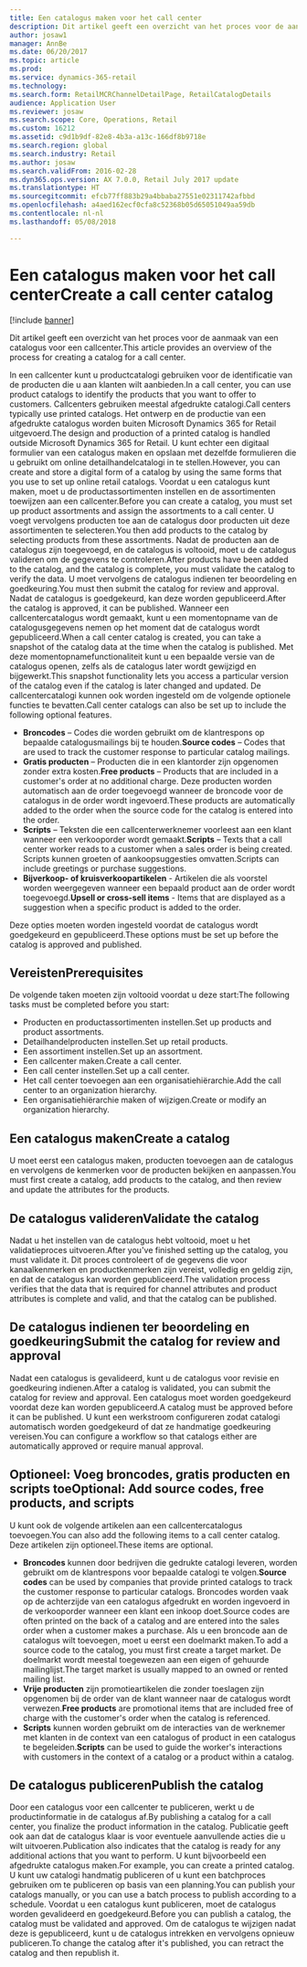 ```yaml
---
title: Een catalogus maken voor het call center
description: Dit artikel geeft een overzicht van het proces voor de aanmaak van een catalogus voor een callcenter.
author: josaw1
manager: AnnBe
ms.date: 06/20/2017
ms.topic: article
ms.prod: 
ms.service: dynamics-365-retail
ms.technology: 
ms.search.form: RetailMCRChannelDetailPage, RetailCatalogDetails
audience: Application User
ms.reviewer: josaw
ms.search.scope: Core, Operations, Retail
ms.custom: 16212
ms.assetid: c9d1b9df-82e8-4b3a-a13c-166df8b9718e
ms.search.region: global
ms.search.industry: Retail
ms.author: josaw
ms.search.validFrom: 2016-02-28
ms.dyn365.ops.version: AX 7.0.0, Retail July 2017 update
ms.translationtype: HT
ms.sourcegitcommit: efcb77ff883b29a4bbaba27551e02311742afbbd
ms.openlocfilehash: a4aed162ecf0cfa8c52368b05d65051049aa59db
ms.contentlocale: nl-nl
ms.lasthandoff: 05/08/2018

---
```


# <a name="create-a-call-center-catalog"></a><span data-ttu-id="cb468-103">Een catalogus maken voor het call center</span><span class="sxs-lookup"><span data-stu-id="cb468-103">Create a call center catalog</span></span>

[!include [banner](includes/banner.md)]

<span data-ttu-id="cb468-104">Dit artikel geeft een overzicht van het proces voor de aanmaak van een catalogus voor een callcenter.</span><span class="sxs-lookup"><span data-stu-id="cb468-104">This article provides an overview of the process for creating a catalog for a call center.</span></span> 

<span data-ttu-id="cb468-105">In een callcenter kunt u productcatalogi gebruiken voor de identificatie van de producten die u aan klanten wilt aanbieden.</span><span class="sxs-lookup"><span data-stu-id="cb468-105">In a call center, you can use product catalogs to identify the products that you want to offer to customers.</span></span> <span data-ttu-id="cb468-106">Callcenters gebruiken meestal afgedrukte catalogi.</span><span class="sxs-lookup"><span data-stu-id="cb468-106">Call centers typically use printed catalogs.</span></span> <span data-ttu-id="cb468-107">Het ontwerp en de productie van een afgedrukte catalogus worden buiten Microsoft Dynamics 365 for Retail uitgevoerd.</span><span class="sxs-lookup"><span data-stu-id="cb468-107">The design and production of a printed catalog is handled outside Microsoft Dynamics 365 for Retail.</span></span> <span data-ttu-id="cb468-108">U kunt echter een digitaal formulier van een catalogus maken en opslaan met dezelfde formulieren die u gebruikt om online detailhandelcatalogi in te stellen.</span><span class="sxs-lookup"><span data-stu-id="cb468-108">However, you can create and store a digital form of a catalog by using the same forms that you use to set up online retail catalogs.</span></span> <span data-ttu-id="cb468-109">Voordat u een catalogus kunt maken, moet u de productassortimenten instellen en de assortimenten toewijzen aan een callcenter.</span><span class="sxs-lookup"><span data-stu-id="cb468-109">Before you can create a catalog, you must set up product assortments and assign the assortments to a call center.</span></span> <span data-ttu-id="cb468-110">U voegt vervolgens producten toe aan de catalogus door producten uit deze assortimenten te selecteren.</span><span class="sxs-lookup"><span data-stu-id="cb468-110">You then add products to the catalog by selecting products from these assortments.</span></span> <span data-ttu-id="cb468-111">Nadat de producten aan de catalogus zijn toegevoegd, en de catalogus is voltooid, moet u de catalogus valideren om de gegevens te controleren.</span><span class="sxs-lookup"><span data-stu-id="cb468-111">After products have been added to the catalog, and the catalog is complete, you must validate the catalog to verify the data.</span></span> <span data-ttu-id="cb468-112">U moet vervolgens de catalogus indienen ter beoordeling en goedkeuring.</span><span class="sxs-lookup"><span data-stu-id="cb468-112">You must then submit the catalog for review and approval.</span></span> <span data-ttu-id="cb468-113">Nadat de catalogus is goedgekeurd, kan deze worden gepubliceerd.</span><span class="sxs-lookup"><span data-stu-id="cb468-113">After the catalog is approved, it can be published.</span></span> <span data-ttu-id="cb468-114">Wanneer een callcentercatalogus wordt gemaakt, kunt u een momentopname van de catalogusgegevens nemen op het moment dat de catalogus wordt gepubliceerd.</span><span class="sxs-lookup"><span data-stu-id="cb468-114">When a call center catalog is created, you can take a snapshot of the catalog data at the time when the catalog is published.</span></span> <span data-ttu-id="cb468-115">Met deze momentopnamefunctionaliteit kunt u een bepaalde versie van de catalogus openen, zelfs als de catalogus later wordt gewijzigd en bijgewerkt.</span><span class="sxs-lookup"><span data-stu-id="cb468-115">This snapshot functionality lets you access a particular version of the catalog even if the catalog is later changed and updated.</span></span> <span data-ttu-id="cb468-116">De callcentercatalogi kunnen ook worden ingesteld om de volgende optionele functies te bevatten.</span><span class="sxs-lookup"><span data-stu-id="cb468-116">Call center catalogs can also be set up to include the following optional features.</span></span>

-   <span data-ttu-id="cb468-117">**Broncodes** – Codes die worden gebruikt om de klantrespons op bepaalde catalogusmailings bij te houden.</span><span class="sxs-lookup"><span data-stu-id="cb468-117">**Source codes** – Codes that are used to track the customer response to particular catalog mailings.</span></span>
-   <span data-ttu-id="cb468-118">**Gratis producten** – Producten die in een klantorder zijn opgenomen zonder extra kosten.</span><span class="sxs-lookup"><span data-stu-id="cb468-118">**Free products** – Products that are included in a customer's order at no additional charge.</span></span> <span data-ttu-id="cb468-119">Deze producten worden automatisch aan de order toegevoegd wanneer de broncode voor de catalogus in de order wordt ingevoerd.</span><span class="sxs-lookup"><span data-stu-id="cb468-119">These products are automatically added to the order when the source code for the catalog is entered into the order.</span></span>
-   <span data-ttu-id="cb468-120">**Scripts** – Teksten die een callcenterwerknemer voorleest aan een klant wanneer een verkooporder wordt gemaakt.</span><span class="sxs-lookup"><span data-stu-id="cb468-120">**Scripts** – Texts that a call center worker reads to a customer when a sales order is being created.</span></span> <span data-ttu-id="cb468-121">Scripts kunnen groeten of aankoopsuggesties omvatten.</span><span class="sxs-lookup"><span data-stu-id="cb468-121">Scripts can include greetings or purchase suggestions.</span></span>
-   <span data-ttu-id="cb468-122">**Bijverkoop- of kruisverkoopartikelen** - Artikelen die als voorstel worden weergegeven wanneer een bepaald product aan de order wordt toegevoegd.</span><span class="sxs-lookup"><span data-stu-id="cb468-122">**Upsell or cross-sell items** - Items that are displayed as a suggestion when a specific product is added to the order.</span></span>

<span data-ttu-id="cb468-123">Deze opties moeten worden ingesteld voordat de catalogus wordt goedgekeurd en gepubliceerd.</span><span class="sxs-lookup"><span data-stu-id="cb468-123">These options must be set up before the catalog is approved and published.</span></span>

## <a name="prerequisites"></a><span data-ttu-id="cb468-124">Vereisten</span><span class="sxs-lookup"><span data-stu-id="cb468-124">Prerequisites</span></span>
<span data-ttu-id="cb468-125">De volgende taken moeten zijn voltooid voordat u deze start:</span><span class="sxs-lookup"><span data-stu-id="cb468-125">The following tasks must be completed before you start:</span></span>

-   <span data-ttu-id="cb468-126">Producten en productassortimenten instellen.</span><span class="sxs-lookup"><span data-stu-id="cb468-126">Set up products and product assortments.</span></span>
-   <span data-ttu-id="cb468-127">Detailhandelproducten instellen.</span><span class="sxs-lookup"><span data-stu-id="cb468-127">Set up retail products.</span></span>
-   <span data-ttu-id="cb468-128">Een assortiment instellen.</span><span class="sxs-lookup"><span data-stu-id="cb468-128">Set up an assortment.</span></span>
-   <span data-ttu-id="cb468-129">Een callcenter maken.</span><span class="sxs-lookup"><span data-stu-id="cb468-129">Create a call center.</span></span>
-   <span data-ttu-id="cb468-130">Een call center instellen.</span><span class="sxs-lookup"><span data-stu-id="cb468-130">Set up a call center.</span></span>
-   <span data-ttu-id="cb468-131">Het call center toevoegen aan een organisatiehiërarchie.</span><span class="sxs-lookup"><span data-stu-id="cb468-131">Add the call center to an organization hierarchy.</span></span>
-   <span data-ttu-id="cb468-132">Een organisatiehiërarchie maken of wijzigen.</span><span class="sxs-lookup"><span data-stu-id="cb468-132">Create or modify an organization hierarchy.</span></span>

## <a name="create-a-catalog"></a><span data-ttu-id="cb468-133">Een catalogus maken</span><span class="sxs-lookup"><span data-stu-id="cb468-133">Create a catalog</span></span>
<span data-ttu-id="cb468-134">U moet eerst een catalogus maken, producten toevoegen aan de catalogus en vervolgens de kenmerken voor de producten bekijken en aanpassen.</span><span class="sxs-lookup"><span data-stu-id="cb468-134">You must first create a catalog, add products to the catalog, and then review and update the attributes for the products.</span></span>

## <a name="validate-the-catalog"></a><span data-ttu-id="cb468-135">De catalogus valideren</span><span class="sxs-lookup"><span data-stu-id="cb468-135">Validate the catalog</span></span>
<span data-ttu-id="cb468-136">Nadat u het instellen van de catalogus hebt voltooid, moet u het validatieproces uitvoeren.</span><span class="sxs-lookup"><span data-stu-id="cb468-136">After you've finished setting up the catalog, you must validate it.</span></span> <span data-ttu-id="cb468-137">Dit proces controleert of de gegevens die voor kanaalkenmerken en productkenmerken zijn vereist, volledig en geldig zijn, en dat de catalogus kan worden gepubliceerd.</span><span class="sxs-lookup"><span data-stu-id="cb468-137">The validation process verifies that the data that is required for channel attributes and product attributes is complete and valid, and that the catalog can be published.</span></span>

## <a name="submit-the-catalog-for-review-and-approval"></a><span data-ttu-id="cb468-138">De catalogus indienen ter beoordeling en goedkeuring</span><span class="sxs-lookup"><span data-stu-id="cb468-138">Submit the catalog for review and approval</span></span>
<span data-ttu-id="cb468-139">Nadat een catalogus is gevalideerd, kunt u de catalogus voor revisie en goedkeuring indienen.</span><span class="sxs-lookup"><span data-stu-id="cb468-139">After a catalog is validated, you can submit the catalog for review and approval.</span></span> <span data-ttu-id="cb468-140">Een catalogus moet worden goedgekeurd voordat deze kan worden gepubliceerd.</span><span class="sxs-lookup"><span data-stu-id="cb468-140">A catalog must be approved before it can be published.</span></span> <span data-ttu-id="cb468-141">U kunt een werkstroom configureren zodat catalogi automatisch worden goedgekeurd of dat ze handmatige goedkeuring vereisen.</span><span class="sxs-lookup"><span data-stu-id="cb468-141">You can configure a workflow so that catalogs either are automatically approved or require manual approval.</span></span>

## <a name="optional-add-source-codes-free-products-and-scripts"></a><span data-ttu-id="cb468-142">Optioneel: Voeg broncodes, gratis producten en scripts toe</span><span class="sxs-lookup"><span data-stu-id="cb468-142">Optional: Add source codes, free products, and scripts</span></span>
<span data-ttu-id="cb468-143">U kunt ook de volgende artikelen aan een callcentercatalogus toevoegen.</span><span class="sxs-lookup"><span data-stu-id="cb468-143">You can also add the following items to a call center catalog.</span></span> <span data-ttu-id="cb468-144">Deze artikelen zijn optioneel.</span><span class="sxs-lookup"><span data-stu-id="cb468-144">These items are optional.</span></span>

-   <span data-ttu-id="cb468-145">**Broncodes** kunnen door bedrijven die gedrukte catalogi leveren, worden gebruikt om de klantrespons voor bepaalde catalogi te volgen.</span><span class="sxs-lookup"><span data-stu-id="cb468-145">**Source codes** can be used by companies that provide printed catalogs to track the customer response to particular catalogs.</span></span> <span data-ttu-id="cb468-146">Broncodes worden vaak op de achterzijde van een catalogus afgedrukt en worden ingevoerd in de verkooporder wanneer een klant een inkoop doet.</span><span class="sxs-lookup"><span data-stu-id="cb468-146">Source codes are often printed on the back of a catalog and are entered into the sales order when a customer makes a purchase.</span></span> <span data-ttu-id="cb468-147">Als u een broncode aan de catalogus wilt toevoegen, moet u eerst een doelmarkt maken.</span><span class="sxs-lookup"><span data-stu-id="cb468-147">To add a source code to the catalog, you must first create a target market.</span></span> <span data-ttu-id="cb468-148">De doelmarkt wordt meestal toegewezen aan een eigen of gehuurde mailinglijst.</span><span class="sxs-lookup"><span data-stu-id="cb468-148">The target market is usually mapped to an owned or rented mailing list.</span></span>
-   <span data-ttu-id="cb468-149">**Vrije producten** zijn promotieartikelen die zonder toeslagen zijn opgenomen bij de order van de klant wanneer naar de catalogus wordt verwezen.</span><span class="sxs-lookup"><span data-stu-id="cb468-149">**Free products** are promotional items that are included free of charge with the customer's order when the catalog is referenced.</span></span>
-   <span data-ttu-id="cb468-150">**Scripts** kunnen worden gebruikt om de interacties van de werknemer met klanten in de context van een catalogus of product in een catalogus te begeleiden.</span><span class="sxs-lookup"><span data-stu-id="cb468-150">**Scripts** can be used to guide the worker's interactions with customers in the context of a catalog or a product within a catalog.</span></span>

## <a name="publish-the-catalog"></a><span data-ttu-id="cb468-151">De catalogus publiceren</span><span class="sxs-lookup"><span data-stu-id="cb468-151">Publish the catalog</span></span>
<span data-ttu-id="cb468-152">Door een catalogus voor een callcenter te publiceren, werkt u de productinformatie in de catalogus af.</span><span class="sxs-lookup"><span data-stu-id="cb468-152">By publishing a catalog for a call center, you finalize the product information in the catalog.</span></span> <span data-ttu-id="cb468-153">Publicatie geeft ook aan dat de catalogus klaar is voor eventuele aanvullende acties die u wilt uitvoeren.</span><span class="sxs-lookup"><span data-stu-id="cb468-153">Publication also indicates that the catalog is ready for any additional actions that you want to perform.</span></span> <span data-ttu-id="cb468-154">U kunt bijvoorbeeld een afgedrukte catalogus maken.</span><span class="sxs-lookup"><span data-stu-id="cb468-154">For example, you can create a printed catalog.</span></span> <span data-ttu-id="cb468-155">U kunt uw catalogi handmatig publiceren of u kunt een batchproces gebruiken om te publiceren op basis van een planning.</span><span class="sxs-lookup"><span data-stu-id="cb468-155">You can publish your catalogs manually, or you can use a batch process to publish according to a schedule.</span></span> <span data-ttu-id="cb468-156">Voordat u een catalogus kunt publiceren, moet de catalogus worden gevalideerd en goedgekeurd.</span><span class="sxs-lookup"><span data-stu-id="cb468-156">Before you can publish a catalog, the catalog must be validated and approved.</span></span> <span data-ttu-id="cb468-157">Om de catalogus te wijzigen nadat deze is gepubliceerd, kunt u de catalogus intrekken en vervolgens opnieuw publiceren.</span><span class="sxs-lookup"><span data-stu-id="cb468-157">To change the catalog after it's published, you can retract the catalog and then republish it.</span></span>




